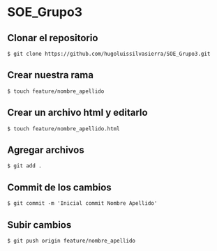 # SOE_Grupo3

## Clonar el repositorio
`$ git clone https://github.com/hugoluissilvasierra/SOE_Grupo3.git`

## Crear nuestra rama
`$ touch feature/nombre_apellido`

## Crear un archivo html y editarlo
`$ touch feature/nombre_apellido.html`

## Agregar archivos
`$ git add .`

## Commit de los cambios
`$ git commit -m 'Inicial commit Nombre Apellido'`

## Subir cambios
`$ git push origin feature/nombre_apellido`
